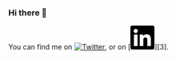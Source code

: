 ### Hi there 👋

<!--
**rjrahul24/rjrahul24** is a ✨ _special_ ✨ repository because its `README.md` (this file) appears on your GitHub profile.

![](https://img.shields.io/badge/<WORD_ON_LEFT>-<WORD_ON_RIGHT>-informational?style=flat&logo=<LOGO_NAME>&logoColor=white&color=2bbc8a)

<!-- Actual text -->

You can find me on [![Twitter][1.2]][1], or on [![LinkedIn][2.2]][3].

<!-- Icons -->

[1.2]: http://i.imgur.com/wWzX9uB.png
[2.2]: https://github.com/rjrahul24/rjrahul24/blob/main/Images/linkedin.svg

<!-- Links to your social media accounts -->

[1]: https://twitter.com/Martin_Heinz_
[2]: https://www.linkedin.com/in/heinz-martin/
